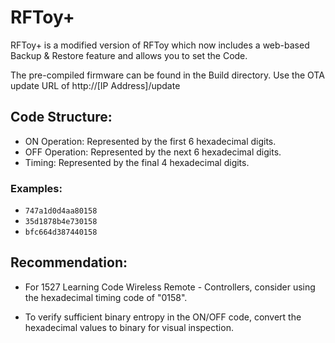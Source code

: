# RFToy+

RFToy+ is a modified version of RFToy which now includes a web-based Backup & Restore feature and allows you to set the Code.

The pre-compiled firmware can be found in the Build directory. 
Use the OTA update URL of http://[IP Address]/update

## Code Structure:

- ON Operation: Represented by the first 6 hexadecimal digits.
- OFF Operation: Represented by the next 6 hexadecimal digits.
- Timing: Represented by the final 4 hexadecimal digits.

### Examples:

- `747a1d0d4aa80158`
- `35d1878b4e730158`
- `bfc664d387440158`

## Recommendation:

- For 1527 Learning Code Wireless Remote - Controllers, consider using the hexadecimal timing code of "0158".

- To verify sufficient binary entropy in the ON/OFF code, convert the hexadecimal values to binary for visual inspection.


